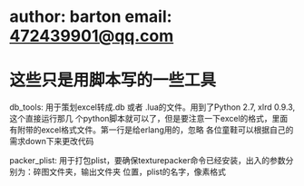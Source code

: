 author: 	barton
email:		472439901@qq.com
====================================
这些只是用脚本写的一些工具
====================================

db_tools: 用于策划excel转成.db 或者 .lua的文件。用到了Python 2.7, xlrd 0.9.3, 这个直接运行那几
个python脚本就可以了，但是要注意一下excel的格式，里面有附带的excel格式文件。第一行是给erlang用的，忽略
各位童鞋可以根据自己的需求down下来更改代码

packer_plist: 用于打包plist，要确保texturepacker命令已经安装，出入的参数分别为：碎图文件夹，输出文件夹
位置，plist的名字，像素格式









